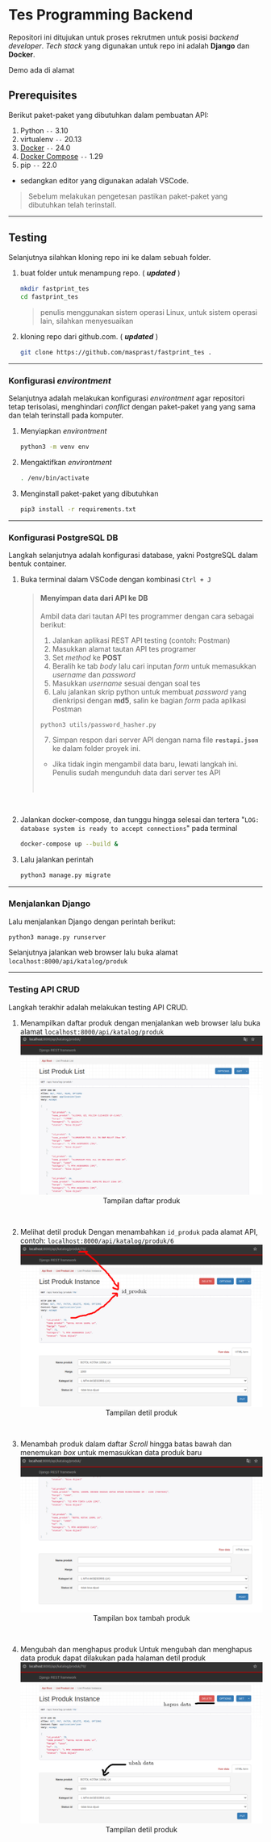 # Tes Programming Backend

Repositori ini ditujukan untuk proses rekrutmen untuk posisi _backend developer_. _Tech stack_ yang digunakan untuk repo ini adalah **Django** dan **Docker**.

Demo ada di alamat [](fastprinttes-production.up.railway.app)

## Prerequisites

Berikut paket-paket yang dibutuhkan dalam pembuatan API:

1. Python `--` 3.10
2. virtualenv `--` 20.13
3. [Docker](https://docs.docker.com/desktop) `--` 24.0
4. [Docker Compose](https://docs.docker.com/compose/install/) `--` 1.29
5. pip `--` 22.0

- sedangkan editor yang digunakan adalah VSCode.

> Sebelum melakukan pengetesan pastikan paket-paket yang dibutuhkan telah terinstall.

---

## Testing

Selanjutnya silahkan kloning repo ini ke dalam sebuah folder.

1. buat folder untuk menampung repo. ( **_updated_** )

   ```sh
   mkdir fastprint_tes
   cd fastprint_tes
   ```

   > penulis menggunakan sistem operasi Linux, untuk sistem operasi lain, silahkan menyesuaikan

2. kloning repo dari github.com. ( **_updated_** )

   ```sh
   git clone https://github.com/masprast/fastprint_tes .
   ```

---

### Konfigurasi _environtment_

Selanjutnya adalah melakukan konfigurasi _environtment_ agar repositori tetap terisolasi, menghindari _conflict_ dengan paket-paket yang yang sama dan telah terinstall pada komputer.

1. Menyiapkan _environtment_

   ```sh
   python3 -m venv env
   ```

2. Mengaktifkan _environtment_

   ```sh
   . /env/bin/activate
   ```

3. Menginstall paket-paket yang dibutuhkan

   ```sh
   pip3 install -r requirements.txt
   ```

---

### Konfigurasi PostgreSQL DB

Langkah selanjutnya adalah konfigurasi database, yakni PostgreSQL dalam bentuk container.

1. Buka terminal dalam VSCode dengan kombinasi `Ctrl + J`

   > #### Menyimpan data dari API ke DB
   >
   > Ambil data dari tautan API tes programmer dengan cara sebagai berikut:
   >
   > 1. Jalankan aplikasi REST API testing (contoh: Postman)
   > 2. Masukkan alamat tautan API tes programer
   > 3. Set _method_ ke **POST**
   > 4. Beralih ke tab _body_ lalu cari inputan _form_ untuk memasukkan _username_ dan _password_
   > 5. Masukkan _username_ sesuai dengan soal tes
   > 6. Lalu jalankan skrip python untuk membuat _password_ yang dienkripsi dengan **md5**, salin ke bagian _form_ pada aplikasi Postman
   >
   > ```sh
   > python3 utils/password_hasher.py
   > ```
   >
   > 7. Simpan respon dari server API dengan nama file **`restapi.json`** ke dalam folder proyek ini.
   >
   > - Jika tidak ingin mengambil data baru, lewati langkah ini. Penulis sudah mengunduh data dari server tes API
   >
   >   <br/>

<br/>

2. Jalankan docker-compose, dan tunggu hingga selesai dan tertera "`LOG:  database system is ready to accept connections`" pada terminal

   ```sh
   docker-compose up --build &
   ```

3. Lalu jalankan perintah

   ```sh
   python3 manage.py migrate
   ```

---

### Menjalankan Django

Lalu menjalankan Django dengan perintah berikut:

```sh
python3 manage.py runserver
```

Selanjutnya jalankan web browser lalu buka alamat `localhost:8000/api/katalog/produk`

---

### Testing API CRUD

Langkah terakhir adalah melakukan testing API CRUD.

1. Menampilkan daftar produk dengan menjalankan web browser lalu buka alamat `localhost:8000/api/katalog/produk`
![Tampilan daftar produk](gambar_md/list_produk.png)
   <center>Tampilan daftar produk</center>
<br/>

2. Melihat detil produk
Dengan menambahkan `id_produk` pada alamat API, contoh: `localhost:8000/api/katalog/produk/6`
![Tampilan detil produk](gambar_md/detil_update_produk.png)
   <center>Tampilan detil produk</center>
<br/>

3. Menambah produk dalam daftar
_Scroll_ hingga batas bawah dan menemukan _box_ untuk memasukkan data produk baru
![Tampilan box tambah produk](gambar_md/list_tambah_produk.png)
   <center>Tampilan box tambah produk</center>
<br/>

4. Mengubah dan menghapus produk
   Untuk mengubah dan menghapus data produk dapat dilakukan pada halaman detil produk
   ![Tampilan detil produk](gambar_md/detil_update_produk_.png)
   <center>Tampilan detil produk</center>

